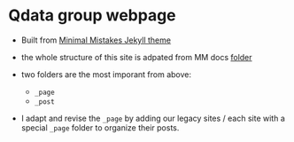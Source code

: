 # Qdata group webpage 

- Built from [Minimal Mistakes Jekyll theme](https://mmistakes.github.io/minimal-mistakes/)

- the whole structure of this site is adpated from MM docs [folder](https://github.com/mmistakes/minimal-mistakes/tree/master/docs/)

- two folders are the most imporant from above: 
  + `_page` 
  + `_post`

- I adapt and revise the `_page` by adding our legacy sites / each site with a special `_page` folder to organize their posts. 
